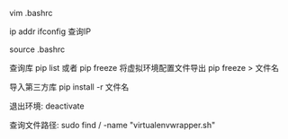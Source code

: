 vim .bashrc

ip addr ifconfig 查询IP

source .bashrc

查询库 pip list 或者 pip freeze    将虚拟环境配置文件导出 pip freeze > 文件名

导入第三方库 pip install -r 文件名

退出环境: deactivate

查询文件路径: sudo find / -name "virtualenvwrapper.sh"

